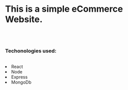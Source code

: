 # This is a simple eCommerce Website.
<br/><br/>
<h3>Techonologies used:</h3><br/>
<li>React</li>
<li>Node</li>
<li>Express</li>
<li>MongoDb</li>